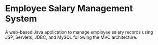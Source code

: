# Employee Salary Management System

A web-based Java application to manage employee salary records using JSP, Servlets, JDBC, and MySQL following the MVC architecture.
